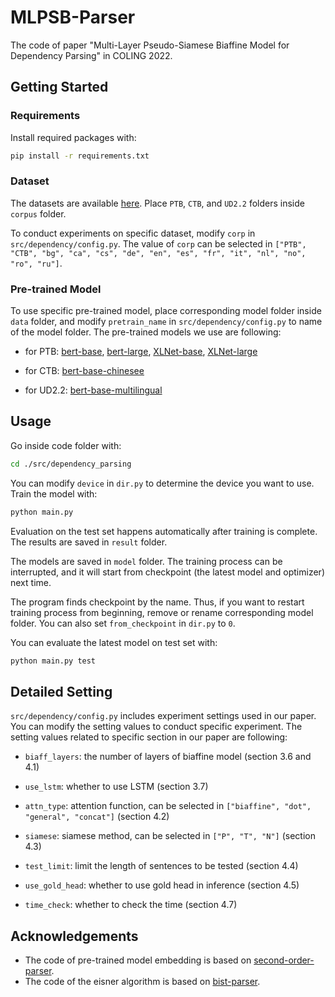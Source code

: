 # MLPSB-Parser
The code of paper "Multi-Layer Pseudo-Siamese Biaffine Model for Dependency Parsing" in COLING 2022.

## Getting Started
### Requirements
Install required packages with: 
```bash
pip install -r requirements.txt
```

### Dataset
The datasets are available [here](https://drive.google.com/file/d/1l023BW0s9FEyF5SqPMoR80WZweCLCY2v/view?usp=sharing). Place `PTB`, `CTB`, and `UD2.2` folders inside `corpus` folder.

To conduct experiments on specific dataset, modify `corp` in `src/dependency/config.py`. The value of `corp` can be selected in `["PTB", "CTB", "bg", "ca", "cs", "de", "en", "es", "fr", "it", "nl", "no", "ro", "ru"]`.

### Pre-trained Model
To use specific pre-trained model, place corresponding model folder inside `data` folder, and modify `pretrain_name` in `src/dependency/config.py` to name of the model folder. The pre-trained models we use are following: 

* for PTB: [bert-base](https://huggingface.co/bert-base-uncased), [bert-large](https://huggingface.co/bert-large-uncased), [XLNet-base](https://huggingface.co/xlnet-base-cased), [XLNet-large](https://huggingface.co/xlnet-large-cased)

* for CTB: [bert-base-chinesee](https://huggingface.co/bert-base-chinese)

* for UD2.2: [bert-base-multilingual](https://huggingface.co/bert-base-multilingual-cased)

## Usage
Go inside code folder with:
```bash
cd ./src/dependency_parsing
```
You can modify `device` in `dir.py` to determine the device you want to use. Train the model with:
```bash
python main.py
```
Evaluation on the test set happens automatically after training is complete. The results are saved in `result` folder. 

The models are saved in `model` folder. The training process can be interrupted, and it will start from checkpoint (the latest model and optimizer) next time. 

The program finds checkpoint by the name. Thus, if you want to restart training process from beginning, remove or rename corresponding model folder. You can also set `from_checkpoint` in `dir.py` to `0`.

You can evaluate the latest model on test set with:
```bash
python main.py test
```

## Detailed Setting

`src/dependency/config.py` includes experiment settings used in our paper. You can modify the setting values to conduct specific experiment. The setting values related to specific section in our paper are following:

* `biaff_layers`: the number of layers of biaffine model (section 3.6 and 4.1)

* `use_lstm`: whether to use LSTM (section 3.7)

* `attn_type`: attention function, can be selected in `["biaffine", "dot", "general", "concat"]` (section 4.2)

* `siamese`: siamese method, can be selected in `["P", "T", "N"]` (section 4.3)

* `test_limit`: limit the length of sentences to be tested (section 4.4)

* `use_gold_head`: whether to use gold head in inference (section 4.5)

* `time_check`: whether to check the time (section 4.7)

## Acknowledgements

* The code of pre-trained model embedding is based on [second-order-parser](https://github.com/wangxinyu0922/Second_Order_Parsing).
* The code of the eisner algorithm is based on [bist-parser](https://github.com/elikip/bist-parser).



